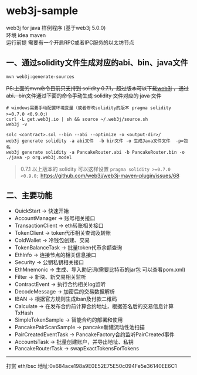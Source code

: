 # web3j-sample

web3j for java 样例程序 (基于web3j 5.0.0)   
环境 idea maven  
运行前提 需要有一个开启RPC或者IPC服务的以太坊节点

## 一、通过solidity文件生成对应的abi、bin、java文件

```shell
mvn web3j:generate-sources
```

~~PS:上面的mvn命令目前只支持到 solidity 0.7.1，超过版本可以下载[web3j](http://docs.web3j.io/4.8.7/command_line_tools/) ，通过abi、bin文件通过下面的命令手动生成 solidity 文件对应的 java 文件~~

```shell
# windows需要手动配置环境变量（或者修改solidity的版本 pragma solidity >=0.7.0 <0.9.0;）
curl -L get.web3j.io | sh && source ~/.web3j/source.sh
web3j -v

solc <contract>.sol --bin --abi --optimize -o <output-dir>/
web3j generate solidity -a abi文件  -b bin文件 -o 生成Java文件文件  -p=包名 
web3j generate solidity -a PancakeRouter.abi -b PancakeRouter.bin -o ./java -p org.web3j.model
```

> 0.7.1 以上版本的 solidity 可以这样设置 `pragma solidity >=0.7.0 <0.9.0;` https://github.com/web3j/web3j-maven-plugin/issues/68

## 二、主要功能

- QuickStart -> 快速开始
- AccountManager -> 账号相关接口
- TransactionClient -> eth转账相关接口
- TokenClient -> token代币相关查询及转账
- ColdWallet -> 冷钱包创建、交易
- TokenBalanceTask -> 批量token代币余额查询
- EthInfo -> 连接节点的相关信息接口
- Security -> 公钥私钥相关接口
- EthMnemonic -> 生成、导入助记词(需要比特币的jar包 可以查看pom.xml)
- Filter -> 新块、新交易相关监听
- ContractEvent -> 执行合约相关log监听
- DecodeMessage -> 加密后的交易数据解析
- IBAN -> 根据官方规则生成iban及付款二维码
- Calculate -> 在发布合约前计算合约地址，根据签名后的交易信息计算TxHash
- SimpleTokenSample -> 智能合约的部署和使用
- PancakePairScanSample -> pancake新建流动性池扫描
- PairCreatedEventTask -> PancakeFactory合约监听PairCreated事件
- AccountsTask -> 批量创建账户，并导出地址、私钥
- PancakeRouterTask -> swapExactTokensForTokens
--- 

打赏 eth/bsc 地址:0x684ace198a9E0E52E75E50c094Fe5e36140EE6C1
